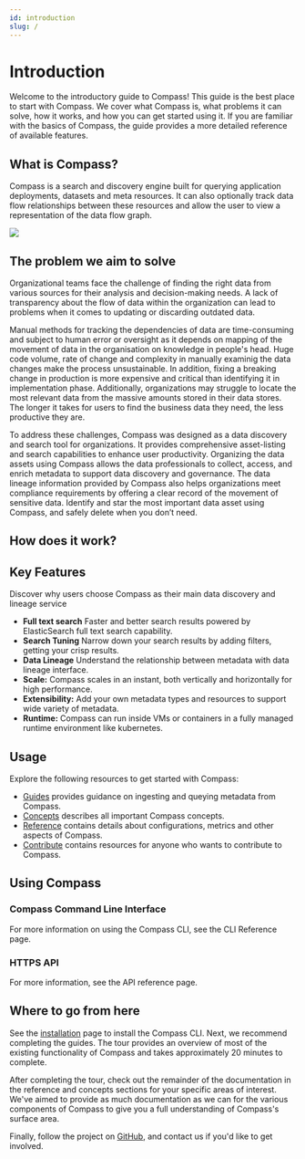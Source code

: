 ```yaml
---
id: introduction
slug: /
---
```


# Introduction

Welcome to the introductory guide to Compass! This guide is the best place to start with Compass. We cover what Compass is, what problems it can solve, how it works, and how you can get started using it. If you are familiar with the basics of Compass, the guide provides a more detailed reference of available features.

## What is Compass?

Compass is a search and discovery engine built for querying application deployments, datasets and meta resources. It can also optionally track data flow relationships between these resources and allow the user to view a representation of the data flow graph.

![](/assets/overview.svg)

## The problem we aim to solve

Organizational teams face the challenge of finding the right data from various sources for their analysis and decision-making needs. A lack of transparency about the flow of data within the organization can lead to problems when it comes to updating or discarding outdated data.

Manual methods for tracking the dependencies of data are time-consuming and subject to human error or oversight as it depends on mapping of the movement of data in the organisation on knowledge in people's head. Huge code volume, rate of change and complexity in manually examinig the data changes make the process unsustainable. In addition, fixing a breaking change in production is more expensive and critical than identifying it in implementation phase. 
Additionally, organizations may struggle to locate the most relevant data from the massive amounts stored in their data stores. The longer it takes for users to find the business data they need, the less productive they are.

To address these challenges, Compass was designed as a data discovery and search tool for organizations. It provides comprehensive asset-listing and search capabilities to enhance user productivity. Organizing the data assets using Compass allows the data professionals to collect, access, and enrich metadata to support data discovery and governance. The data lineage information provided by Compass also helps organizations meet compliance requirements by offering a clear record of the movement of sensitive data. Identify and star the most important data asset using Compass, and safely delete when you don’t need.

## How does it work?

## Key Features

Discover why users choose Compass as their main data discovery and lineage service

- **Full text search** Faster and better search results powered by ElasticSearch full text search capability.
- **Search Tuning** Narrow down your search results by adding filters, getting your crisp results.
- **Data Lineage** Understand the relationship between metadata with data lineage interface.
- **Scale:** Compass scales in an instant, both vertically and horizontally for high performance.
- **Extensibility:** Add your own metadata types and resources to support wide variety of metadata.
- **Runtime:** Compass can run inside VMs or containers in a fully managed runtime environment like kubernetes.

## Usage

Explore the following resources to get started with Compass:

- [Guides](./guides/ingestion) provides guidance on ingesting and queying metadata from Compass.
- [Concepts](./concepts/overview) describes all important Compass concepts.
- [Reference](./reference/configuration.md) contains details about configurations, metrics and other aspects of Compass.
- [Contribute](./contribute/contributing.md) contains resources for anyone who wants to contribute to Compass.

## Using Compass
### Compass Command Line Interface

For more information on using the Compass CLI, see the CLI Reference page.

### HTTPS API

For more information, see the API reference page.

## Where to go from here

See the [installation](./installation) page to install the Compass CLI. Next, we recommend completing the guides. The tour provides an overview of most of the existing functionality of Compass and takes approximately 20 minutes to complete.

After completing the tour, check out the remainder of the documentation in the reference and concepts sections for your specific areas of interest. We've aimed to provide as much documentation as we can for the various components of Compass to give you a full understanding of Compass's surface area.

Finally, follow the project on [GitHub](https://github.com/odpf/compass), and contact us if you'd like to get involved.